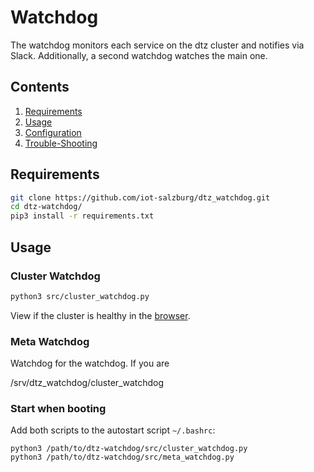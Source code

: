 # Watchdog

The watchdog monitors each service on the dtz cluster and notifies
via Slack. Additionally, a second watchdog watches the main one.


## Contents

1. [Requirements](#requirements)
2. [Usage](#usage)
3. [Configuration](#configuration)
4. [Trouble-Shooting](#Trouble-shooting)

## Requirements

```bash
git clone https://github.com/iot-salzburg/dtz_watchdog.git
cd dtz-watchdog/
pip3 install -r requirements.txt
```

## Usage

### Cluster Watchdog
```bash
python3 src/cluster_watchdog.py
```

View if the cluster is healthy in the [browser](http://il081:8081/).


### Meta Watchdog

Watchdog for the watchdog. If you are

/srv/dtz_watchdog/cluster_watchdog


### Start when booting

Add both scripts to the autostart script `~/.bashrc`:
```
python3 /path/to/dtz-watchdog/src/cluster_watchdog.py
python3 /path/to/dtz-watchdog/src/meta_watchdog.py
```
